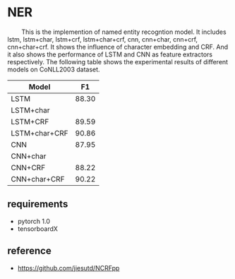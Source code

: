 # NER
&emsp;&emsp; This is the implemention of  named entity recogntion model.  It includes lstm, lstm+char, lstm+crf, lstm+char+crf, cnn, cnn+char, cnn+crf, cnn+char+crf.  It shows the influence of character embedding and CRF. And it also shows the performance of LSTM and CNN as feature extractors respectively. The following table shows the experimental results of different models on CoNLL2003 dataset. 

Model|F1|
--|:--:   
LSTM|88.30  
LSTM+char|   
LSTM+CRF|89.59
LSTM+char+CRF|90.86   
CNN|87.95   
CNN+char|   
CNN+CRF|88.22   
CNN+char+CRF|90.22    
  
## requirements  
* pytorch 1.0  
* tensorboardX  


## reference
* https://github.com/jiesutd/NCRFpp
